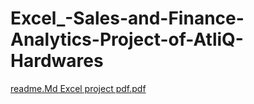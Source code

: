 # Excel_-Sales-and-Finance-Analytics-Project-of-AtliQ-Hardwares
[readme.Md Excel project pdf.pdf](https://github.com/kr914/Excel_-Sales-and-Finance-Analytics-Project-of-AtliQ-Hardwares/files/12717725/readme.Md.Excel.project.pdf.pdf)

